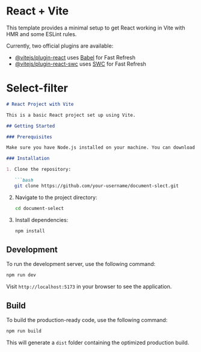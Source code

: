 # React + Vite

This template provides a minimal setup to get React working in Vite with HMR and some ESLint rules.

Currently, two official plugins are available:

- [@vitejs/plugin-react](https://github.com/vitejs/vite-plugin-react/blob/main/packages/plugin-react/README.md) uses [Babel](https://babeljs.io/) for Fast Refresh
- [@vitejs/plugin-react-swc](https://github.com/vitejs/vite-plugin-react-swc) uses [SWC](https://swc.rs/) for Fast Refresh
# Select-filter



```markdown
# React Project with Vite

This is a basic React project set up using Vite.

## Getting Started

### Prerequisites

Make sure you have Node.js installed on your machine. You can download it from [Node.js](https://nodejs.org/).

### Installation

1. Clone the repository:

   ```bash
   git clone https://github.com/your-username/document-slect.git
   ```

2. Navigate to the project directory:

   ```bash
   cd document-select
   ```

3. Install dependencies:

   ```bash
   npm install
   ```

## Development

To run the development server, use the following command:

```bash
npm run dev
```

Visit `http://localhost:5173` in your browser to see the application.

## Build

To build the production-ready code, use the following command:

```bash
npm run build
```

This will generate a `dist` folder containing the optimized production build.
